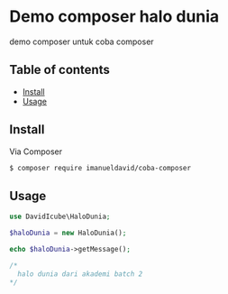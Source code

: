 # Demo composer halo dunia

demo composer untuk coba composer

## Table of contents

- [Install](#install)
- [Usage](#usage)

## Install

Via Composer

``` bash
$ composer require imanueldavid/coba-composer
```

## Usage

```php
use DavidIcube\HaloDunia;

$haloDunia = new HaloDunia();

echo $haloDunia->getMessage();

/*
  halo dunia dari akademi batch 2
*/
```
